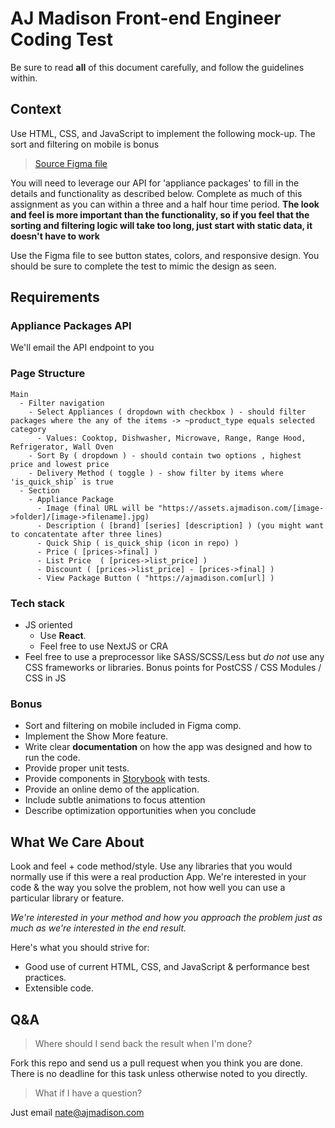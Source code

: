 # AJ Madison Front-end Engineer Coding Test

Be sure to read **all** of this document carefully, and follow the guidelines within.

## Context

Use HTML, CSS, and JavaScript to implement the following mock-up.  The sort and filtering on mobile is bonus

> [Source Figma file](https://www.figma.com/file/jjs1gqgBQJhMZP1xSA4O8w/Coding-Test?node-id=0%3A1)

You will need to leverage our API for 'appliance packages' to fill in the details and functionality as described below. Complete as much of this assignment as you can within a three and a half hour time period. 
**The look and feel is more important than the functionality, so if you feel that the sorting and filtering logic will take too long, just start with static data, it doesn't have to work**

Use the Figma file to see button states, colors, and responsive design.  You should be sure to complete the test to mimic the design as seen.


## Requirements

### Appliance Packages API

We'll email the API endpoint to you 

### Page Structure

```
Main
  - Filter navigation
    - Select Appliances ( dropdown with checkbox ) - should filter packages where the any of the items -> ~product_type equals selected category  
      - Values: Cooktop, Dishwasher, Microwave, Range, Range Hood, Refrigerator, Wall Oven  
    - Sort By ( dropdown ) - should contain two options , highest price and lowest price
    - Delivery Method ( toggle ) - show filter by items where 'is_quick_ship` is true
  - Section
    - Appliance Package
      - Image (final URL will be "https://assets.ajmadison.com/[image->folder]/[image->filename].jpg)
      - Description ( [brand] [series] [description] ) (you might want to concatentate after three lines)
      - Quick Ship ( is_quick_ship (icon in repo) )
      - Price ( [prices->final] )
      - List Price  ( [prices->list_price] )
      - Discount ( [prices->list_price] - [prices->final] )
      - View Package Button ( "https://ajmadison.com[url] )
```

### Tech stack

- JS oriented
  - Use **React**.
  - Feel free to use NextJS or CRA
- Feel free to use a preprocessor like SASS/SCSS/Less but _do not_ use any CSS frameworks or libraries. Bonus points for PostCSS / CSS Modules / CSS in JS

### Bonus

- Sort and filtering on mobile included in Figma comp.
- Implement the Show More feature.
- Write clear **documentation** on how the app was designed and how to run the code.
- Provide proper unit tests.
- Provide components in [Storybook](https://storybook.js.org) with tests.
- Provide an online demo of the application.
- Include subtle animations to focus attention
- Describe optimization opportunities when you conclude

## What We Care About

Look and feel + code method/style. Use any libraries that you would normally use if this were a real production App. We're interested in your code & the way you solve the problem, not how well you can use a particular library or feature. 

_We're interested in your method and how you approach the problem just as much as we're interested in the end result._

Here's what you should strive for:

- Good use of current HTML, CSS, and JavaScript & performance best practices.
- Extensible code.

## Q&A

> Where should I send back the result when I'm done?

Fork this repo and send us a pull request when you think you are done. There is no deadline for this task unless otherwise noted to you directly.

> What if I have a question?

Just email nate@ajmadison.com
